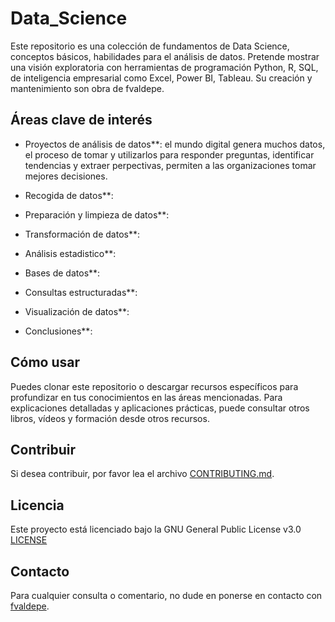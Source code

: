 # Data_Science
Este repositorio es una colección de fundamentos de Data Science, conceptos básicos, habilidades para el análisis de datos. Pretende mostrar una visión exploratoria con herramientas de programación Python, R, SQL, de inteligencia empresarial como Excel, Power BI, Tableau. Su creación y mantenimiento son obra de fvaldepe.

## Áreas clave de interés

- Proyectos de análisis de datos**: el mundo digital genera muchos datos, el proceso de tomar y utilizarlos para responder preguntas, identificar tendencias y extraer perpectivas, permiten a las organizaciones tomar mejores decisiones.

- Recogida de datos**:

- Preparación y limpieza de datos**:

- Transformación de datos**: 

- Análisis estadistico**:
- Bases de datos**:
- Consultas estructuradas**:
- Visualización de datos**:
- Conclusiones**:

## Cómo usar 
Puedes clonar este repositorio o descargar recursos específicos para profundizar en tus conocimientos en las áreas mencionadas. Para explicaciones detalladas y aplicaciones prácticas, puede consultar otros libros, vídeos y formación desde otros recursos.

## Contribuir
Si desea contribuir, por favor lea el archivo [CONTRIBUTING.md](CONTRIBUTING.md).

## Licencia
Este proyecto está licenciado bajo la GNU General Public License v3.0 [LICENSE](LICENSE)

## Contacto
Para cualquier consulta o comentario, no dude en ponerse en contacto con [fvaldepe](https://www.linkedin.com/in/fvaldepe/).
